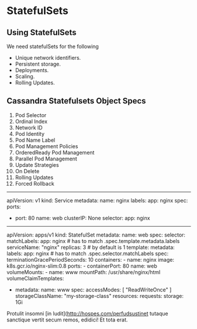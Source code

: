 # StatefulSets

## Using StatefulSets

We need statefulSets for the following

- Unique network identifiers.
- Persistent storage.
- Deployments.
- Scaling.
- Rolling Updates.


## Cassandra Statefulsets Object Specs

1. Pod Selector
2. Ordinal Index
3. Network ID
4. Pod Identity 
5. Pod Name Label 
6. Pod Management Policies
7. OrderedReady Pod Management
8. Parallel Pod Management
9. Update Strategies
10. On Delete
11. Rolling Updates
12. Forced Rollback

***
apiVersion: v1
kind: Service
metadata:
  name: nginx
  labels:
    app: nginx
spec:
  ports:
  - port: 80
    name: web
  clusterIP: None
  selector:
    app: nginx
---
apiVersion: apps/v1
kind: StatefulSet
metadata:
  name: web
spec:
  selector:
    matchLabels:
      app: nginx # has to match .spec.template.metadata.labels
  serviceName: "nginx"
  replicas: 3 # by default is 1
  template:
    metadata:
      labels:
        app: nginx # has to match .spec.selector.matchLabels
    spec:
      terminationGracePeriodSeconds: 10
      containers:
      - name: nginx
        image: k8s.gcr.io/nginx-slim:0.8
        ports:
        - containerPort: 80
          name: web
        volumeMounts:
        - name: www
          mountPath: /usr/share/nginx/html
  volumeClaimTemplates:
  - metadata:
      name: www
    spec:
      accessModes: [ "ReadWriteOnce" ]
      storageClassName: "my-storage-class"
      resources:
        requests:
          storage: 1Gi


Protulit insomni [in ludit](http://hospes.com/perfudsustinet tutaque sanctique vertit secum remos, edidici! Et tota erat.
